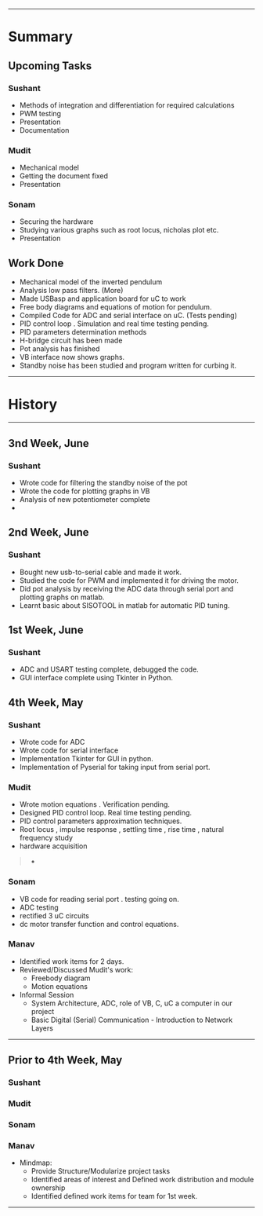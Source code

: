

---


# Summary #

## Upcoming Tasks ##
### Sushant ###
  * Methods of integration and differentiation for required calculations
  * PWM testing
  * Presentation
  * Documentation
### Mudit ###

  * Mechanical model
  * Getting the document fixed
  * Presentation
### Sonam ###

  * Securing the hardware
  * Studying various graphs such as root locus, nicholas plot etc.
  * Presentation


## Work Done ##

  * Mechanical model of the inverted pendulum
  * Analysis low pass filters. (More)
  * Made USBasp and application board for uC to work
  * Free body diagrams and equations of motion for pendulum.
  * Compiled Code for ADC and serial interface on uC. (Tests pending)
  * PID control loop . Simulation and real time testing pending.
  * PID parameters determination methods
  * H-bridge circuit has been made
  * Pot analysis has finished
  * VB interface now shows graphs.
  * Standby noise has been studied and program written for curbing it.

> 
---

# History #

---

## 3nd Week, June ##


### Sushant ###
  * Wrote code for filtering the standby noise of the pot
  * Wrote the code for plotting graphs in VB
  * Analysis of new potentiometer complete
  * 
## 2nd Week, June ##


### Sushant ###
  * Bought new usb-to-serial cable and made it work.
  * Studied the code for PWM and implemented it for driving the motor.
  * Did pot analysis by receiving the ADC data through serial port and plotting graphs on matlab.
  * Learnt basic about SISOTOOL in matlab for automatic PID tuning.

## 1st Week, June ##


### Sushant ###
  * ADC and USART testing complete, debugged the code.
  * GUI interface complete using Tkinter in Python.

## 4th Week, May ##

### Sushant ###
  * Wrote code for ADC
  * Wrote code for serial interface
  * Implementation Tkinter for GUI in python.
  * Implementation of Pyserial for taking input from serial port.
### Mudit ###
  * Wrote motion equations . Verification pending.
  * Designed PID control loop. Real time testing pending.
  * PID control parameters approximation techniques.
  * Root locus , impulse response , settling time , rise time , natural frequency study
  * hardware acquisition
> -
### Sonam ###

  * VB code for reading serial port . testing going on.
  * ADC testing
  * rectified 3 uC circuits
  * dc motor transfer function and control equations.

### Manav ###
  * Identified work items for 2 days.
  * Reviewed/Discussed Mudit's work:
    * Freebody diagram
    * Motion equations
  * Informal Session
    * System Architecture, ADC, role of VB, C, uC a computer in our project
    * Basic Digital (Serial) Communication - Introduction to Network Layers


---


## Prior to 4th Week, May ##

### Sushant ###
### Mudit ###
### Sonam ###
### Manav ###
  * Mindmap:
    * Provide Structure/Modularize project tasks
    * Identified areas of interest and Defined work distribution and module ownership
    * Identified defined work items for team for 1st week.

---
